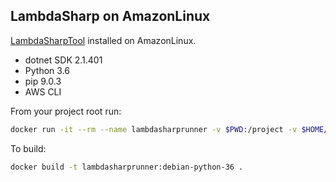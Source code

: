 LambdaSharp on AmazonLinux
--------------------------

[LambdaSharpTool](https://github.com/LambdaSharp/LambdaSharpTool) installed on AmazonLinux.

* dotnet SDK 2.1.401
* Python 3.6
* pip 9.0.3
* AWS CLI

From your project root run:

```bash
docker run -it --rm --name lambdasharprunner -v $PWD:/project -v $HOME/.aws:/root/.aws lambdasharprunner:debian-python-36 /bin/bash lash deploy
```

To build:
```bash
docker build -t lambdasharprunner:debian-python-36 .
```